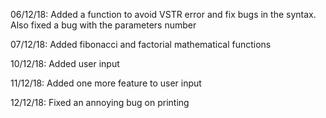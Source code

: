 06/12/18: Added a function to avoid VSTR error and fix bugs in the syntax. Also fixed a bug with the parameters number

07/12/18: Added fibonacci and factorial mathematical functions

10/12/18: Added user input

11/12/18: Added one more feature to user input

12/12/18: Fixed an annoying bug on printing
